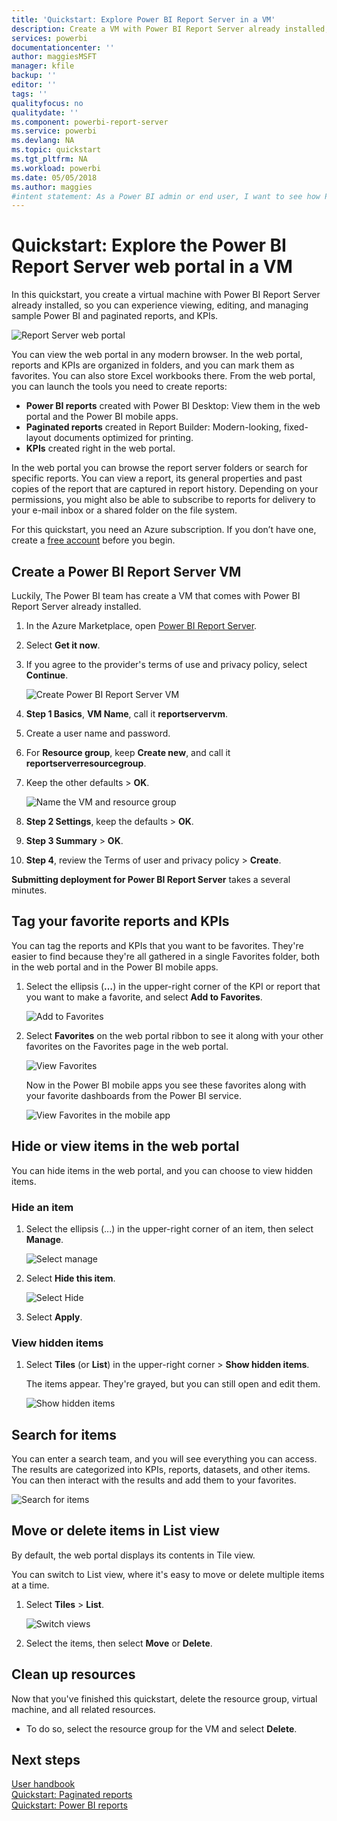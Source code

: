 ```yaml
---
title: 'Quickstart: Explore Power BI Report Server in a VM'
description: Create a VM with Power BI Report Server already installed, and explore the web portal.
services: powerbi
documentationcenter: ''
author: maggiesMSFT
manager: kfile
backup: ''
editor: ''
tags: ''
qualityfocus: no
qualitydate: ''
ms.component: powerbi-report-server
ms.service: powerbi
ms.devlang: NA
ms.topic: quickstart
ms.tgt_pltfrm: NA
ms.workload: powerbi
ms.date: 05/05/2018
ms.author: maggies
#intent statement: As a Power BI admin or end user, I want to see how Power BI Report Server is structured, and where I go to manage my files.
---
```


# Quickstart: Explore the Power BI Report Server web portal in a VM
In this quickstart, you create a virtual machine with Power BI Report Server already installed, so you can experience viewing, editing, and managing sample Power BI and paginated reports, and KPIs.

![Report Server web portal](media/quickstart-explore-report-server-web-portal/report-server-web-portal.png)

You can view the web portal in any modern browser. In the web portal, reports and KPIs are organized in folders, and you can mark them as favorites. You can also store Excel workbooks there. From the web portal, you can launch the tools you need to create reports:

* **Power BI reports** created with Power BI Desktop: View them in the web portal and the Power BI mobile apps.
* **Paginated reports** created in Report Builder: Modern-looking, fixed-layout documents optimized for printing.
* **KPIs** created right in the web portal.

In the web portal you can browse the report server folders or search for specific reports. You can view a report, its general properties and past copies of the report that are captured in report history. Depending on your permissions, you might also be able to subscribe to reports for delivery to your e-mail inbox or a shared folder on the file system.

For this quickstart, you need an Azure subscription. If you don’t have one, create a [free account](https://azure.microsoft.com/free/?WT.mc_id=A261C142F) before you begin.

## Create a Power BI Report Server VM

Luckily, The Power BI team has create a VM that comes with Power BI Report Server already installed.

1. In the Azure Marketplace, open [Power BI Report Server](https://azuremarketplace.microsoft.com/marketplace/apps/reportingservices.technical-preview?tab=Overview).  
2. Select **Get it now**.
3. If you agree to the provider's terms of use and privacy policy, select **Continue**.

    ![Create Power BI Report Server VM](media/quickstart-explore-report-server-web-portal/power-bi-report-server-virtual-machine-create.png)

4. **Step 1 Basics**, **VM Name**, call it **reportservervm**.
5. Create a user name and password.
6. For **Resource group**, keep **Create new**, and call it **reportserverresourcegroup**.
7. Keep the other defaults > **OK**.

    ![Name the VM and resource group](media/quickstart-explore-report-server-web-portal/power-bi-report-server-create-resource-group.png)

8. **Step 2 Settings**, keep the defaults > **OK**.
9. **Step 3 Summary** > **OK**.
10. **Step 4**, review the Terms of user and privacy policy > **Create**.

**Submitting deployment for Power BI Report Server** takes a several minutes.

## Tag your favorite reports and KPIs
You can tag the reports and KPIs that you want to be favorites. They're easier to find because they're all gathered in a single Favorites folder, both in the web portal and in the Power BI mobile apps. 

1. Select the ellipsis (**…**) in the upper-right corner of the KPI or report that you want to make a favorite, and select **Add to Favorites**.
   
    ![Add to Favorites](media/quickstart-explore-report-server-web-portal/report-server-web-portal-favorite-ellipsis.png)
2. Select **Favorites** on the web portal ribbon to see it along with your other favorites on the Favorites page in the web portal.
   
    ![View Favorites](media/quickstart-explore-report-server-web-portal/report-server-web-portal-favorites.png)
   
    Now in the Power BI mobile apps you see these favorites along with your favorite dashboards from the Power BI service.
   
    ![View Favorites in the mobile app](media/quickstart-explore-report-server-web-portal/power-bi-iphone-faves-report-server.png)

## Hide or view items in the web portal
You can hide items in the web portal, and you can choose to view hidden items.

### Hide an item
1. Select the ellipsis (...) in the upper-right corner of an item, then select **Manage**.
   
    ![Select manage](media/quickstart-explore-report-server-web-portal/report-server-web-portal-manage-ellipsis.png)
2. Select **Hide this item**.
   
    ![Select Hide](media/quickstart-explore-report-server-web-portal/report-server-web-portal-hide-property.png)
3. Select **Apply**.

### View hidden items
1. Select **Tiles** (or **List**) in the upper-right corner > **Show hidden items**.
   
    The items appear. They're grayed, but you can still open and edit them.
   
    ![Show hidden items](media/quickstart-explore-report-server-web-portal/report-server-web-portal-show-hidden-grayed.png)

## Search for items
You can enter a search team, and you will see everything you can access. The results are categorized into KPIs, reports, datasets, and other items. You can then interact with the results and add them to your favorites.  

![Search for items](media/quickstart-explore-report-server-web-portal/report-server-web-portal-search.png)

## Move or delete items in List view
By default, the web portal displays its contents in Tile view.

You can switch to List view, where it's easy to move or delete multiple items at a time. 

1. Select **Tiles** > **List**.
   
    ![Switch views](media/quickstart-explore-report-server-web-portal/report-server-web-portal-list-view.png)
2. Select the items, then select **Move** or **Delete**.

## Clean up resources

Now that you've finished this quickstart, delete the resource group, virtual machine, and all related resources. 

- To do so, select the resource group for the VM and select **Delete**.

## Next steps
[User handbook](user-handbook-overview.md)  
[Quickstart: Paginated reports](quickstart-create-paginated-report.md)  
[Quickstart: Power BI reports](quickstart-create-powerbi-report.md)



